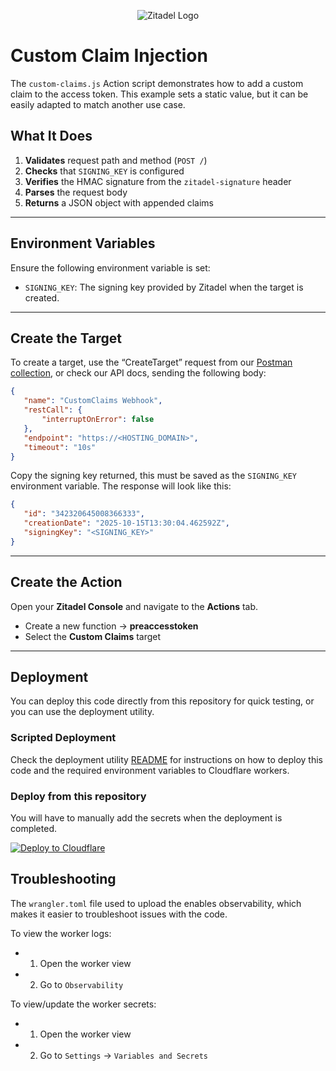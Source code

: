 <p align="center">
    <img src="https://raw.githubusercontent.com/zitadel/zitadel/refs/heads/main/docs/static/logos/zitadel-logo-dark%402x.png" alt="Zitadel Logo" max-height="200px" width="auto" />
</p>

# Custom Claim Injection

The `custom-claims.js` Action script demonstrates how to add a custom claim to the access token. This example sets a static value, but it can be easily adapted to match another use case.

## What It Does

1. **Validates** request path and method (`POST /`)
2. **Checks** that `SIGNING_KEY` is configured
3. **Verifies** the HMAC signature from the `zitadel-signature` header
4. **Parses** the request body
5. **Returns** a JSON object with appended claims

---

## Environment Variables

Ensure the following environment variable is set:

- `SIGNING_KEY`: The signing key provided by Zitadel when the target is created.

---

## Create the Target

To create a target, use the “CreateTarget” request from our [Postman collection](https://zitadel.com/docs/apis/introduction#postman-collection-beta), or check our API docs, sending the following body:

```json
{
   "name": "CustomClaims Webhook",
   "restCall": {
       "interruptOnError": false
   },
   "endpoint": "https://<HOSTING_DOMAIN>",
   "timeout": "10s"
}
```

Copy the signing key returned, this must be saved as the `SIGNING_KEY` environment variable.
The response will look like this:

```json
{
   "id": "342320645008366333",
   "creationDate": "2025-10-15T13:30:04.462592Z",
   "signingKey": "<SIGNING_KEY>"
}
```

---

## Create the Action

Open your **Zitadel Console** and navigate to the **Actions** tab.  
   - Create a new function → **preaccesstoken**
   - Select the **Custom Claims** target

---

## Deployment

You can deploy this code directly from this repository for quick testing, or you can use the deployment utility.

### Scripted Deployment

Check the deployment utility [README](deployment-utility/README.md) for instructions on how to deploy this code and the required environment variables to Cloudflare workers.


### Deploy from this repository

You will have to manually add the secrets when the deployment is completed.

[![Deploy to Cloudflare](https://deploy.workers.cloudflare.com/button)](https://deploy.workers.cloudflare.com/?url=https://github.com/zitadel/actions/tree/main/Actions%20V2%20%2B%20Cloudflare%20Workers/scripts/custom-claims)

## Troubleshooting
The `wrangler.toml` file used to upload the enables observability, which makes it easier to troubleshoot issues with the code. 

To view the worker logs:
- 1. Open the worker view
- 2. Go to `Observability`

To view/update the worker secrets:
- 1. Open the worker view
- 2. Go to `Settings` -> `Variables and Secrets`



